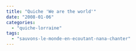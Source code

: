 ```yaml
---
title: "Quiche 'We are the world'"
date: "2008-01-06"
categories: 
  - "quiche-lorraine"
tags: 
  - "sauvons-le-monde-en-ecoutant-nana-chanter"
---
```



